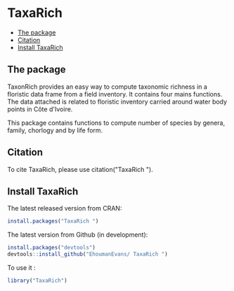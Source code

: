 TaxaRich 
================

-   [The package](#the-package)
-   [Citation](#citation)
-   [Install TaxaRich](#install-TaxaRich)

The package
-----------


TaxonRich provides an easy way to compute taxonomic richness in a floristic data frame from a field inventory. It contains four mains functions. The data attached is related to floristic inventory carried around water body points in Côte d'Ivoire. 

This package contains functions to compute number of species by genera, family, chorlogy and by life form.

Citation
--------

To cite TaxaRich, please use citation("TaxaRich ").

Install TaxaRich
---------------

The latest released version from CRAN:

``` r
install.packages("TaxaRich ")
```

The latest version from Github (in development):

``` r
install.packages("devtools")
devtools::install_github("EhoumanEvans/ TaxaRich ")
```

To use it :

``` r
library("TaxaRich")
```
